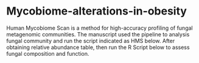 # Mycobiome-alterations-in-obesity
Human Mycobiome Scan is a  method for high-accuracy profiling of fungal metagenomic communities. The manuscript used the pipeline to analysis fungal community and run the script indicated as HMS below.
After obtaining relative abundance table, then run the R Script below to assess fungal composition and function.
